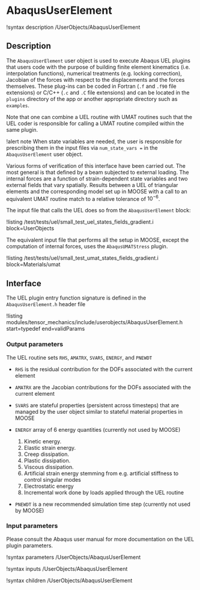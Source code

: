# AbaqusUserElement

!syntax description /UserObjects/AbaqusUserElement

## Description

The `AbaqusUserElement` user object is used to execute Abaqus UEL plugins that
users code with the purpose of building finite element kinematics (i.e.
interpolation functions), numerical treatments (e.g. locking correction),
Jacobian of the forces with respect to the displacements and the forces
themselves. These plug-ins can be coded in Fortran (`.f` and `.f90` file
extensions) or C/C++  (`.c` and `.C` file extensions) and can be located in the
`plugins` directory of the app or another appropriate directory such as
`examples`.

Note that one can combine a UEL routine with UMAT routines such that the UEL
coder is responsible for calling a UMAT routine compiled within the same
plugin.

!alert note
When state variables are needed, the user is responsible for prescribing them
in the input files via `num_state_vars =` in the `AbaqusUserElement` user
object.

Various forms of verification of this interface have been carried out. The most
general is that defined by a beam subjected to external loading. The internal
forces are a function of strain-dependent state variables and two external
fields that vary spatially. Results between a UEL of triangular elements and
the corresponding model set up in MOOSE with a call to an equivalent UMAT routine
match to a relative tolerance of $10^{-6}$.

The input file that calls the UEL does so from the `AbaqusUserElement` block:

!listing /test/tests/uel/small_test_uel_states_fields_gradient.i block=UserObjects

The equivalent input file that performs all the setup in MOOSE, except the computation
of internal forces, uses the `AbaqusUMATStress` plugin.

!listing /test/tests/uel/small_test_umat_states_fields_gradient.i block=Materials/umat

## Interface

The UEL plugin entry function signature is defined in the `AbaqusUserElement.h` header file

!listing modules/tensor_mechanics/include/userobjects/AbaqusUserElement.h start=typedef end=validParams

### Output parameters

The UEL routine sets `RHS`, `AMATRX`, `SVARS`, `ENERGY`, and `PNEWDT`

- `RHS` is the residual contribution for the DOFs associated with the current element
- `AMATRX` are the Jacobian contributions for the DOFs associated with the current element
- `SVARS` are stateful properties (persistent across timesteps) that are managed by the user object similar to stateful material properties in MOOSE
- `ENERGY` array of 6 energy quantities (currently not used by MOOSE)

  1. Kinetic energy.
  2. Elastic strain energy.
  3. Creep dissipation.
  4. Plastic dissipation.
  5. Viscous dissipation.
  6. Artificial strain energy stemming from e.g. artificial stiffness to control singular modes
  7. Electrostatic energy
  8. Incremental work done by loads applied through the UEL routine

- `PNEWDT` is a new recommended simulation time step (currently not used by MOOSE)

### Input parameters

Please consult the Abaqus user manual for more documentation on the UEL plugin parameters.

!syntax parameters /UserObjects/AbaqusUserElement

!syntax inputs /UserObjects/AbaqusUserElement

!syntax children /UserObjects/AbaqusUserElement

